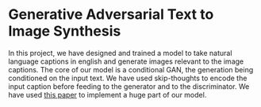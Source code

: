# Generative Adversarial Text to Image Synthesis

In this project, we have designed and trained a model to take natural language captions in english and generate images relevant to the image captions. The core of our model is a conditional GAN, the generation being conditioned on the input text. We have used skip-thoughts to encode the input caption before feeding to the generator and to the discriminator. 
We have used [this paper](https://arxiv.org/abs/1605.05396) to implement a huge part of our model. 